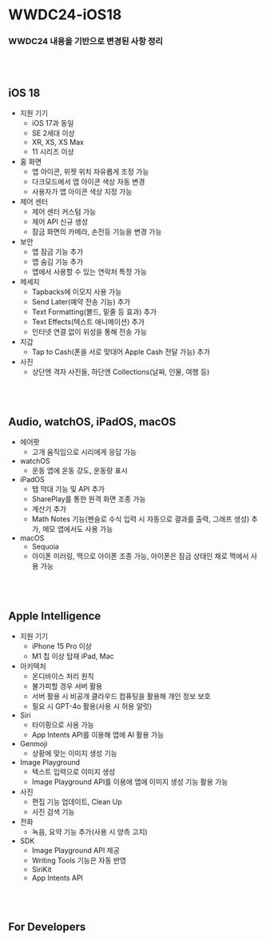 # WWDC24-iOS18
### WWDC24 내용을 기반으로 변경된 사항 정리

<br>
<br>

## iOS 18

- 지원 기기
  - iOS 17과 동일
  - SE 2세대 이상
  - XR, XS, XS Max
  - 11 시리즈 이상
- 홈 화면
  - 앱 아이콘, 위젯 위치 자유롭게 조정 가능
  - 다크모드에서 앱 아이콘 색상 자동 변경
  - 사용자가 앱 아이콘 색상 지정 가능
- 제어 센터
  - 제어 센터 커스텀 가능
  - 제어 API 신규 생성
  - 잠금 화면의 카메라, 손전등 기능을 변경 가능
- 보안
  - 앱 잠금 기능 추가
  - 앱 숨김 기능 추가
  - 앱에서 사용할 수 있는 연락처 특정 가능
- 메세지
  - Tapbacks에 이모지 사용 가능
  - Send Later(예약 전송 기능) 추가
  - Text Formatting(볼드, 밑줄 등 효과) 추가
  - Text Effects(텍스트 애니메이션) 추가
  - 인터넷 연결 없이 위성을 통해 전송 가능
- 지갑
  - Tap to Cash(폰을 서로 맞대어 Apple Cash 전달 가능) 추가
- 사진
  - 상단엔 격자 사진들, 하단엔 Collections(날짜, 인물, 여행 등)
 
<br>
<br>

## Audio, watchOS, iPadOS, macOS

- 에어팟
  - 고개 움직임으로 시리에게 응답 가능
- watchOS
  - 운동 앱에 온동 강도, 운동량 표시
- iPadOS
  - 탭 막대 기능 및 API 추가
  - SharePlay를 통한 원격 화면 조종 가능
  - 계산기 추가
  - Math Notes 기능(펜슬로 수식 입력 시 자동으로 결과를 출력, 그래프 생성) 추가, 메모 앱에서도 사용 가능
- macOS
  - Sequoia
  - 아이폰 미러링, 맥으로 아이폰 조종 가능, 아이폰은 잠금 상태인 채로 맥에서 사용 가능
 
<br>
<br>

## Apple Intelligence

- 지원 기기
  - iPhone 15 Pro 이상
  - M1 칩 이상 탑재 iPad, Mac
- 아키텍처
  - 온디바이스 처리 원칙
  - 불가피할 경우 서버 활용
  - 서버 활용 시 비공개 클라우드 컴퓨팅을 활용해 개인 정보 보호
  - 필요 시 GPT-4o 활용(사용 시 허용 알럿)
- Siri
  - 타이핑으로 사용 가능
  - App Intents API를 이용해 앱에 AI 활용 가능
- Genmoji
  - 상황에 맞는 이미지 생성 기능
- Image Playground
  - 텍스트 입력으로 이미지 생성
  - Image Playground API를 이용에 앱에 이미지 생성 기능 활용 가능
- 사진
  - 편집 기능 업데이트, Clean Up
  - 사진 검색 기능
- 전화
  - 녹음, 요약 기능 추가(사용 시 양측 고지)
- SDK
  - Image Playground API 제공
  - Writing Tools 기능은 자동 반영
  - SiriKit
  - App Intents API


<br>
<br>

## For Developers


